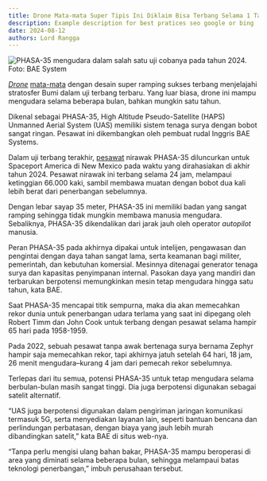 ```yaml
---
title: Drone Mata-mata Super Tipis Ini Diklaim Bisa Terbang Selama 1 Tahun Non-Stop
description: Example description for best pratices seo google or bing
date: 2024-08-12
authors: Lord Rangga
---
```




![PHASA-35 mengudara dalam salah satu uji cobanya pada tahun 2024. Foto: BAE System](https://blue.kumparan.com/image/upload/fl_progressive,fl_lossy,c_fill,q_auto:best,w_640/v1634025439/01jfskqpw37808kb7x215t8htv.png)

[_Drone_](https://kumparan.com/topic/drone) [mata-mata](https://kumparan.com/topic/mata-mata)  dengan desain super ramping sukses terbang menjelajahi stratosfer Bumi dalam uji terbang terbaru. Yang luar biasa, drone ini mampu mengudara selama beberapa bulan, bahkan mungkin satu tahun.


Dikenal sebagai PHASA-35, High Altitude Pseudo-Satellite (HAPS) Unmanned Aerial System (UAS) memiliki sistem tenaga surya dengan bobot sangat ringan. Pesawat ini dikembangkan oleh pembuat rudal Inggris BAE Systems.

Dalam uji terbang terakhir,  [pesawat](https://kumparan.com/topic/pesawat)  nirawak PHASA-35 diluncurkan untuk Spaceport America di New Mexico pada waktu yang dirahasiakan di akhir tahun 2024. Pesawat nirawak ini terbang selama 24 jam, melampaui ketinggian 66.000 kaki, sambil membawa muatan dengan bobot dua kali lebih berat dari penerbangan sebelumnya.

Dengan lebar sayap 35 meter, PHASA-35 ini memiliki badan yang sangat ramping sehingga tidak mungkin membawa manusia mengudara. Sebaliknya, PHASA-35 dikendalikan dari jarak jauh oleh operator  _autopilot_  manusia.

Peran PHASA-35 pada akhirnya dipakai untuk intelijen, pengawasan dan pengintai dengan daya tahan sangat lama, serta keamanan bagi militer, pemerintah, dan kebutuhan komersial. Mesinnya ditenagai generator tenaga surya dan kapasitas penyimpanan internal. Pasokan daya yang mandiri dan terbarukan berpotensi memungkinkan mesin tetap mengudara hingga satu tahun, kata BAE.


Saat PHASA-35 mencapai titik sempurna, maka dia akan memecahkan rekor dunia untuk penerbangan udara terlama yang saat ini dipegang oleh Robert Timm dan John Cook untuk terbang dengan pesawat selama hampir 65 hari pada 1958-1959.

Pada 2022, sebuah pesawat tanpa awak bertenaga surya bernama Zephyr hampir saja memecahkan rekor, tapi akhirnya jatuh setelah 64 hari, 18 jam, 26 menit mengudara–kurang 4 jam dari pemecah rekor sebelumnya.

Terlepas dari itu semua, potensi PHASA-35 untuk tetap mengudara selama berbulan-bulan masih sangat tinggi. Dia juga berpotensi digunakan sebagai satelit alternatif.

“UAS juga berpotensi digunakan dalam pengiriman jaringan komunikasi termasuk 5G, serta menyediakan layanan lain, seperti bantuan bencana dan perlindungan perbatasan, dengan biaya yang jauh lebih murah dibandingkan satelit,” kata BAE di situs web-nya.


“Tanpa perlu mengisi ulang bahan bakar, PHASA-35 mampu beroperasi di area yang diminati selama beberapa bulan, sehingga melampaui batas teknologi penerbangan,” imbuh perusahaan tersebut.